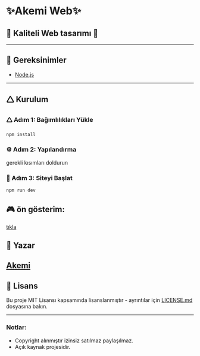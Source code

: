 # ✨Akemi Web✨
🤖 **Kaliteli Web tasarımı** 🤖  
---  

---  
## 🔧 Gereksinimler  
- [Node.js](https://nodejs.org/en/)  
---  


## 🛆 Kurulum  


### 🛆 Adım 1: Bağımlılıkları Yükle  
```bash  
npm install
```  
### ⚙️ Adım 2: Yapılandırma  
gerekli kısımları doldurun 

### 🚀 Adım 3: Siteyi Başlat  
```bash  
npm run dev
```  

## 🎮 ön gösterim:
[tıkla](https://velvety-sunshine-64a11c.netlify.app/)  

## 👤 Yazar  
[Akemi](https://discord.com/users/1091415573990219806 )  
---  
## 📄 Lisans  
Bu proje MIT Lisansı kapsamında lisanslanmıştır - ayrıntılar için [LICENSE.md](LICENSE) dosyasına bakın.  

---  
### Notlar:  
- Copyright alınmıştır izinsiz satılmaz paylaşılmaz.
- Açık kaynak projesidir.
